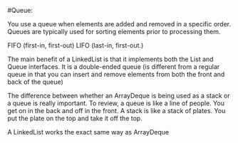 #Queue:

You use a queue when elements are added and removed in a specific order.
Queues are typically used for sorting elements prior to processing them.

FIFO (first-in, first-out)
LIFO (last-in, first-out.)

The main benefit of a LinkedList is that it implements both the List 
and Queue interfaces. It is a double-ended queue (is different from 
a regular queue in that you can insert and remove elements from both 
the front and back of the queue)

The difference between whether an ArrayDeque is being used as a stack 
or a queue is really important. To review, a queue is like a line 
of people. You get on in the back and off in the front. A stack is like 
a stack of plates. You put the plate on the top and take it off the top.

A LinkedList works the exact same way as ArrayDeque
